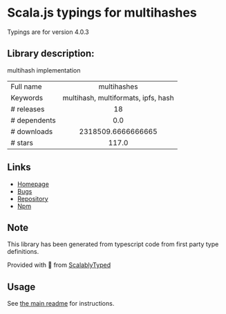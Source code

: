 
# Scala.js typings for multihashes

Typings are for version 4.0.3

## Library description:
multihash implementation

|                    |                 |
| ------------------ | :-------------: |
| Full name          | multihashes |
| Keywords           | multihash, multiformats, ipfs, hash |
| # releases         | 18 |
| # dependents       | 0.0 |
| # downloads        | 2318509.6666666665 |
| # stars            | 117.0 |

## Links
- [Homepage](https://github.com/multiformats/js-multihash)
- [Bugs](https://github.com/multiformats/js-multihash/issues)
- [Repository](https://github.com/multiformats/js-multihash)
- [Npm](https://www.npmjs.com/package/multihashes)
    


## Note
This library has been generated from typescript code from first party type definitions.

Provided with :purple_heart: from [ScalablyTyped](https://github.com/oyvindberg/ScalablyTyped)

## Usage
See [the main readme](../../readme.md) for instructions.


